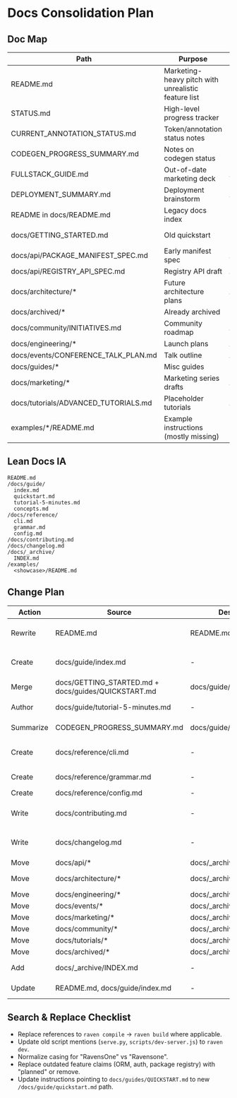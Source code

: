 # Docs Consolidation Plan

## Doc Map

| Path | Purpose | Keep/Merge/Delete | New Destination | Owner | Conflicts / Duplication |
| --- | --- | --- | --- | --- | --- |
| README.md | Marketing-heavy pitch with unrealistic feature list | Rewrite | README.md | core | Conflicts with actual feature scope described in STATUS.md |
| STATUS.md | High-level progress tracker | Keep | docs/changelog.md (summary link) | core | Overlaps with CURRENT_ANNOTATION_STATUS.md |
| CURRENT_ANNOTATION_STATUS.md | Token/annotation status notes | Merge | docs/reference/grammar.md | compiler | Duplicates README claims |
| CODEGEN_PROGRESS_SUMMARY.md | Notes on codegen status | Merge | docs/guide/compiler-overview.md | compiler | Overlaps with STDLIB_COMPLETION_SUMMARY.md |
| FULLSTACK_GUIDE.md | Out-of-date marketing deck | Archive | docs/_archive/FULLSTACK_GUIDE.md | marketing | Conflicts with new guide |
| DEPLOYMENT_SUMMARY.md | Deployment brainstorm | Archive | docs/_archive/DEPLOYMENT_SUMMARY.md | core | Superseded by future deploy docs |
| README in docs/README.md | Legacy docs index | Replace | docs/guide/index.md | core | Duplicates root README |
| docs/GETTING_STARTED.md | Old quickstart | Merge | docs/guide/quickstart.md | core | Conflicts with docs/guides/QUICKSTART.md |
| docs/api/PACKAGE_MANIFEST_SPEC.md | Early manifest spec | Archive | docs/_archive/api/PACKAGE_MANIFEST_SPEC.md | compiler | Superseded by CLI reference |
| docs/api/REGISTRY_API_SPEC.md | Registry API draft | Archive | docs/_archive/api/REGISTRY_API_SPEC.md | infra | Out of scope for MVP |
| docs/architecture/* | Future architecture plans | Archive | docs/_archive/architecture/... | core | Duplicates engineering docs |
| docs/archived/* | Already archived | Re-index | docs/_archive/legacy/... | core | Needs index entry |
| docs/community/INITIATIVES.md | Community roadmap | Archive | docs/_archive/community/INITIATIVES.md | marketing | Outdated |
| docs/engineering/* | Launch plans | Archive | docs/_archive/engineering/... | core | Conflicts with new changelog |
| docs/events/CONFERENCE_TALK_PLAN.md | Talk outline | Archive | docs/_archive/events/CONFERENCE_TALK_PLAN.md | marketing | Marketing duplicate |
| docs/guides/* | Misc guides | Merge | docs/guide/*.md | core | Overlaps with GETTING_STARTED |
| docs/marketing/* | Marketing series drafts | Archive | docs/_archive/marketing/... | marketing | Outdated |
| docs/tutorials/ADVANCED_TUTORIALS.md | Placeholder tutorials | Archive | docs/_archive/tutorials/ADVANCED_TUTORIALS.md | guide | Superseded by 5-minute tutorial |
| examples/*/README.md | Example instructions (mostly missing) | Create | examples/*/README.md | core | Need to align with showcase roadmap |

## Lean Docs IA

```
README.md
/docs/guide/
  index.md
  quickstart.md
  tutorial-5-minutes.md
  concepts.md
/docs/reference/
  cli.md
  grammar.md
  config.md
/docs/contributing.md
/docs/changelog.md
/docs/_archive/
  INDEX.md
/examples/
  <showcase>/README.md
```

## Change Plan

| Action | Source | Destination | Notes |
| --- | --- | --- | --- |
| Rewrite | README.md | README.md | Update positioning, quickstart, links |
| Create | docs/guide/index.md | - | New landing page referencing quickstart/tutorial |
| Merge | docs/GETTING_STARTED.md + docs/guides/QUICKSTART.md | docs/guide/quickstart.md | Deduplicate instructions |
| Author | docs/guide/tutorial-5-minutes.md | - | Step-by-step CLI walkthrough |
| Summarize | CODEGEN_PROGRESS_SUMMARY.md | docs/guide/concepts.md | Section on pipeline maturity |
| Create | docs/reference/cli.md | - | Table of commands + status |
| Create | docs/reference/grammar.md | - | Token/annotation reference |
| Create | docs/reference/config.md | - | raven.toml layout |
| Write | docs/contributing.md | - | Conventional commit rules, testing |
| Write | docs/changelog.md | - | Keep a Changelog template |
| Move | docs/api/* | docs/_archive/api/* | Preserve drafts |
| Move | docs/architecture/* | docs/_archive/architecture/* | Preserve with reason |
| Move | docs/engineering/* | docs/_archive/engineering/* | Preserve |
| Move | docs/events/* | docs/_archive/events/* | Preserve |
| Move | docs/marketing/* | docs/_archive/marketing/* | Preserve |
| Move | docs/community/* | docs/_archive/community/* | Preserve |
| Move | docs/tutorials/* | docs/_archive/tutorials/* | Preserve |
| Move | docs/archived/* | docs/_archive/legacy/* | Normalize |
| Add | docs/_archive/INDEX.md | - | Table linking all archived docs |
| Update | README.md, docs/guide/index.md | - | Link to showcase roadmap |

## Search & Replace Checklist

- Replace references to `raven compile` -> `raven build` where applicable.
- Update old script mentions (`serve.py`, `scripts/dev-server.js`) to `raven dev`.
- Normalize casing for "RavensOne" vs "Ravensone".
- Replace outdated feature claims (ORM, auth, package registry) with "planned" or remove.
- Update instructions pointing to `docs/guides/QUICKSTART.md` to new `/docs/guide/quickstart.md` path.
